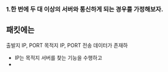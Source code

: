 
### 1.한 번에 두 대 이상의 서버와 통신하게 되는 경우를 가정해보자. 

## 패킷에는

출발지 IP, PORT
목적지 IP, PORT
전송 데이터가 존재하
- IP는 목적지 서버를 찾는 기능을 수행하고 
- 

